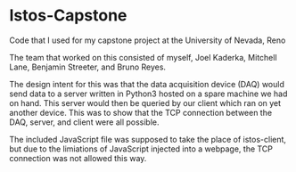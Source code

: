 # Istos-Capstone
Code that I used for my capstone project at the University of Nevada, Reno

The team that worked on this consisted of myself, Joel Kaderka, Mitchell Lane, Benjamin Streeter, and Bruno Reyes.

The design intent for this was that the data acquisition device (DAQ) would send data to a server written in Python3 hosted on a spare machine we had on hand.
This server would then be queried by our client which ran on yet another device. 
This was to show that the TCP connection between the DAQ, server, and client were all possible.

The included JavaScript file was supposed to take the place of istos-client, but due to the limiations of JavaScript injected into a webpage, the TCP connection was not allowed this way.
